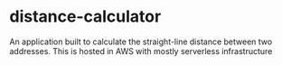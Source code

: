 # distance-calculator
An application built to calculate the straight-line distance between two addresses. This is hosted in AWS with mostly serverless infrastructure
